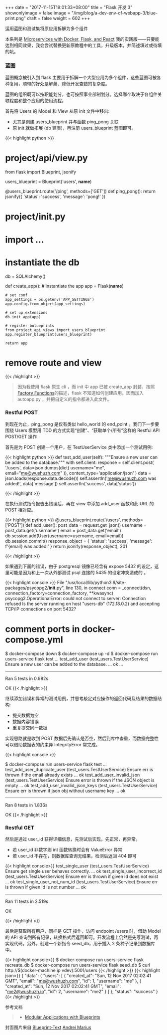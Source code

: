 +++
date = "2017-11-15T19:01:33+08:00"
title = "Flask 开发 3"
showonlyimage = false
image = "/img/blog/a-dev-env-of-webapp-3/blue-print.png"
draft = false
weight = 602
+++

运用蓝图和测试集将原应用拆解为多个组件
<!--more-->

本系列是 [Microservices with Docker, Flask, and React](https://testdriven.io/) 我的实践版——只要能达到相同效果，我会尝试替换更新原教程中的工具，升级版本，并简述填过或待填的坑。

### 蓝图

蓝图概念被引入到 flask 主要用于拆解一个大型应用为多个组件，这些蓝图可被各种复用，顺带的好处是解藕、降低开发查错的复杂度。

蓝图的组织既可以按职能划分，也可按照事业部制划分。选择哪个取决于各组件关联程度和整个应用的使用流程。

首先将 Users 的 Model 和 View 从原 init 文件中移出:

- 尤其是创建 users_blueprint 并与函数 ping_pong 关联
- 原 init 就做拓展 (db 建表)，再注册 users_blueprint 蓝图即可。

{{< highlight python >}}
# project/api/view.py
from flask import Blueprint, jsonify


users_blueprint = Blueprint('users', __name__)


@users_blueprint.route('/ping', methods=['GET'])
def ping_pong():
    return jsonify({
        'status': 'success',
        'message': 'pong!'
    })

# project/__init__.py
# import ...

# instantiate the db
db = SQLAlchemy()


def create_app():
    # instantiate the app
    app = Flask(__name__)

    # set conf
    app_settings = os.getenv('APP_SETTINGS')
    app.config.from_object(app_settings)

    # set up extensions
    db.init_app(app)

    # register bulueprints
    from project.api.views import users_blueprint
    app.register_blueprint(users_blueprint)

    return app

# remove route and view
{{< /highlight >}}

> 因为我使用 flask 原生 cli ，而 init 中 app 已被 create_app 封装，按照[Factory Functions](http://flask.pocoo.org/docs/0.12/cli/#factory-functions)的描述，flask 不知道如何创建应用。因而加入 autoapp.py ，并把自定义的指令都进入此文件。

### Restful POST

到现在为止，ping_pong 是仅有类似 hello_world 的 end_point 。我们下一步要围绕 Users 模型用 TDD 的方式实现“创建”、“获取单个/所有”这样的 Restful API POST/GET 操作

首先是为 POST 创建一个用户，在 TestUserService 类中添加一个测试用例:

{{< highlight python >}}
def test_add_user(self):
    """Ensure a new user can be added to the database."""
    with self.client:
        response = self.client.post(
            '/users',
            data=json.dumps(dict(
                username="me",
                email="me@wushuzh.com"
            )),
            content_type='application/json'
        )
        data = json.loads(response.data.decode())
        self.assertIn('me@wushuzh.com was added!', data['message'])
        self.assertIn('success', data['status'])

{{< /highlight >}}

在执行测试指令报告出错误后，再在 view 中添加 add_user 函数和此 URL 的 POST 相对应。

{{< highlight python >}}
@users_blueprint.route('/users', methods=['POST'])
def add_user():
    post_data = request.get_json()
    username = post_data.get('username')
    email = post_data.get('email')
    db.session.add(User(username=username, email=email))
    db.session.commit()
    response_object = {
        'status': 'success',
        'message': f'{email} was added!'
    }
    return jsonify(response_object), 201

{{< /highlight >}}

如果遇到下面的错误，由于 postgresql 镜像已经含有 expose 5432 的设定，这里可能是因为和上一次从外部测试 psql 连接的 5435 的设定冲突造成的 。

{{< highlight console >}}
File
  "/usr/local/lib/python3.6/site-packages/psycopg2/__init__.py",
  line 130, in connect
  conn = _connect(dsn, connection_factory=connection_factory, **kwasync)
psycopg2.OperationalError:
  could not connect to server: Connection refused
  Is the server running on host "users-db" (172.18.0.2)
  and accepting TCP/IP connections on port 5432?

# comment ports in docker-compose.yml 

$ docker-compose down
$ docker-compose up -d
$ docker-compose run users-service flask test
...
test_add_user (test_users.TestUserService)
Ensure a new user can be added to the database. ... ok
...

-------------------------------------------------------
Ran 5 tests in 0.982s

OK
{{< /highlight >}}

继续添加错误和异常的测试用例，并思考敲定对应操作的返回代码及结果的数据结构:

- 提交数据为空
- 数据内容错误
- 重复提交同一数据

实现思路就是收到 POST 数据后先确认是否空，然后到库中查重，而数据完整性可以借助数据表的约束异 IntegrityError 常完成。

{{< highlight console >}}

$ docker-compose run users-service flask test
...
test_add_user_duplicate_user (test_users.TestUserService)
Ensure err is thrown if the email already exists ... ok
test_add_user_invalid_json (test_users.TestUserService)
Ensure error is thrown if the JSON object is empty ... ok
test_add_user_invalid_json_keys (test_users.TestUserService)
Ensure err is thrown if json obj without username key ... ok

-----------------------------------------------------
Ran 8 tests in 1.836s

OK
{{< /highlight >}}

### Restful GET

然后是通过 user_id 获得详细信息，先测试后实现，先正常，再异常。

- 若 user_id 非数字则 int 函数转换时会有 ValueError 异常
- 若 user_id 不存在，则数据库查询无结果，检测后返回 404 即可

{{< highlight console>}}
test_single_user (test_users.TestUserService)
Ensure get single user behaves correctly. ... ok
test_single_user_incorrect_id (test_users.TestUserService)
Ensure err is thrown if given id does not exist ... ok
test_single_user_not_num_id (test_users.TestUserService)
Ensure err is thrown if given id is not number ... ok

----------------------------------------------------------
Ran 11 tests in 2.519s

OK

{{< /highlight >}}

最后是获取所有用户，同样是 GET 操作，访问 endpoint /users 时，借助 Model 的 API 查询到所有记录，转换格式后返回即可。开发流程上仍然是先写测试，再实现代码。另外，创建一个新指令 seed_db，用于插入 2 条种子记录到数据库中。

{{< highlight console>}}
$ docker-compose run users-service flask recreate_db
$ docker-compose run users-service flask seed_db
$ curl http://$(docker-machine ip vdev):5001/users
{{< /highlight >}}
{{< highlight json>}}
{
  "data": {
    "users": [
      {
        "created_at": "Sun, 12 Nov 2017 02:02:41 GMT",
        "email": "me@wushuzh.com",
        "id": 1,
        "username": "me"
      },
      {
        "created_at": "Sun, 12 Nov 2017 02:02:41 GMT",
        "email": "me2@wushuzh.io",
        "id": 2,
        "username": "me2"
      }
    ]
  },
  "status": "success"
}
{{< /highlight >}}




参考文档

> - [Modular Applications with Blueprints](http://flask.pocoo.org/docs/0.12/blueprints/)

封面图片来自 [Blueprint-Text](https://dribbble.com/shots/2783995-Blueprint-Text) <a href="https://dribbble.com/andreimarius"><i class="fa fa-dribbble" aria-hidden="true"></i> Andrei Marius</a>  

